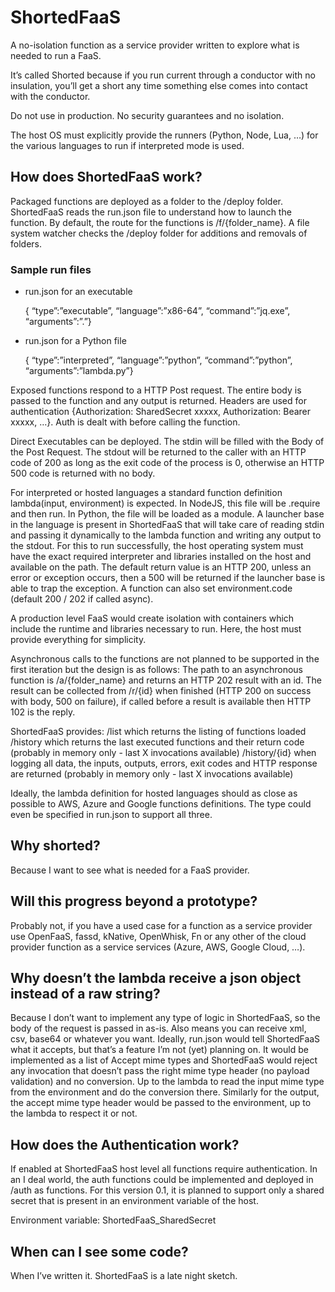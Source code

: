 # ShortedFaaS

A no-isolation function as a service provider written to explore what is needed to run a FaaS. 

It’s called Shorted because if you run current through a conductor with no insulation, you’ll get a short any time something else comes into contact with the conductor. 

Do not use in production. No security guarantees and no isolation. 

The host OS must explicitly provide the runners (Python, Node, Lua, …) for the various languages to run if interpreted mode is used. 

## How does ShortedFaaS work?

Packaged functions are deployed as a folder to the /deploy folder. ShortedFaaS reads the run.json file to understand how to launch the function. By default, the route for the functions is /f/{folder_name}. A file system watcher checks the /deploy folder for additions and removals of folders.

### Sample run files

- run.json for an executable

    { “type”:”executable”, 
    “language”:”x86-64”, “command”:”jq.exe”, “arguments”:”.”}

- run.json for a Python file
 
     { “type”:”interpreted”, 
     “language”:”python”, “command”:”python”, “arguments”:”lambda.py”}

Exposed functions respond to a HTTP Post request. The entire body is passed to the function and any output is returned. Headers are used for authentication {Authorization: SharedSecret xxxxx, Authorization: Bearer xxxxx, …}. Auth is dealt with before calling the function. 

Direct Executables can be deployed. The stdin will be filled with the Body of the Post Request. The stdout will be returned to the caller with an HTTP code of 200 as long as the exit code of the process is 0, otherwise an HTTP 500 code is returned with no body.

For interpreted or hosted languages a standard function definition lambda(input, environment) is expected. In NodeJS, this file will be .require and then run. In Python, the file will be loaded as a module. A launcher base in the language is present in ShortedFaaS that will take care of reading stdin and passing it dynamically to the lambda function and writing any output to the stdout. For this to run successfully, the host operating system must have the exact required interpreter and libraries installed on the host and available on the path. The default return value is an HTTP 200, unless an error or exception occurs, then a 500 will be returned if the launcher base is able to trap the exception. A function can also set environment.code (default 200 / 202 if called async).

A production level FaaS would create isolation with containers which include the runtime and libraries necessary to run. Here, the host must provide everything for simplicity.

Asynchronous calls to the functions are not planned to be supported in the first iteration but the design is as follows: The path to an asynchronous function is /a/{folder_name} and returns an HTTP 202 result with an id. The result can be collected from /r/{id} when finished (HTTP 200 on success with body, 500 on failure), if called before a result is available then HTTP 102 is the reply.

ShortedFaaS provides:
/list which returns the listing of functions loaded
/history which returns the last executed functions and their return code (probably in memory only - last X invocations available)
/history/{id} when logging all data, the inputs, outputs, errors, exit codes and HTTP response are returned (probably in memory only - last X invocations available)

Ideally, the lambda definition for hosted languages should as close as possible to AWS, Azure and Google functions definitions. The type could even be specified in run.json to support all three.

## Why shorted?

Because I want to see what is needed for a FaaS provider. 

## Will this progress beyond a prototype?

Probably not, if you have a used case for a function as a service provider use OpenFaaS, fassd, kNative, OpenWhisk, Fn or any other of the cloud provider function as a service services (Azure, AWS, Google Cloud, …).

## Why doesn’t the lambda receive a json object instead of a raw string?

Because I don’t want to implement any type of logic in ShortedFaaS, so the body of the request is passed in as-is. Also means you can receive xml, csv, base64 or whatever you want. Ideally, run.json would tell ShortedFaaS what it accepts, but that’s a feature I’m not (yet) planning on. It would be implemented as a list of Accept mime types and ShortedFaaS would reject any invocation that doesn’t pass the right mime type header (no payload validation) and no conversion. Up to the lambda to read the input mime type from the environment and do the conversion there. Similarly for the output, the accept mime type header would be passed to the environment, up to the lambda to respect it or not. 

## How does the Authentication work?

If enabled at ShortedFaaS host level all functions require authentication. In an I deal world, the auth functions could be implemented and deployed in /auth as functions. For this version 0.1, it is planned to support only a shared secret that is present in an environment variable of the host. 

Environment variable: ShortedFaaS_SharedSecret 

## When can I see some code? 

When I’ve written it. ShortedFaaS is a late night sketch. 

